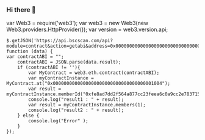 ### Hi there 👋

<!--
**Megoy-Tambayan/megoy-tambayan** is a ✨ _special_ ✨ repository because its `README.md` (this file) appears on your GitHub profile.

Here are some ideas to get you started:

- 🔭 I’m currently working on ...
- 🌱 I’m currently learning ...
- 👯 I’m looking to collaborate on ...
- 🤔 I’m looking for help with ...
- 💬 Ask me about ...
- 📫 How to reach me: ...
- 😄 Pronouns: ...
- ⚡ Fun fact: ...
-->
  var Web3 = require('web3');
    var web3 = new Web3(new Web3.providers.HttpProvider());
    var version = web3.version.api;
            
    $.getJSON('https://api.bscscan.com/api?module=contract&action=getabi&address=0x0000000000000000000000000000000000001004&apikey=YourApiKeyToken', function (data) {
    var contractABI = "";
        contractABI = JSON.parse(data.result);
        if (contractABI != ''){
            var MyContract = web3.eth.contract(contractABI);
            var myContractInstance = MyContract.at("0x0000000000000000000000000000000000001004");
            var result = myContractInstance.memberId("0xfe8ad7dd2f564a877cc23feea6c0a9cc2e783715");
            console.log("result1 : " + result);
            var result = myContractInstance.members(1);
            console.log("result2 : " + result);
        } else {
            console.log("Error" );
        }
    });
                                
